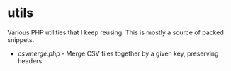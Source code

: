 # utils

Various PHP utilities that I keep reusing.
This is mostly a source of packed snippets.

- *csvmerge.php* - Merge CSV files together by a given key, preserving headers.
